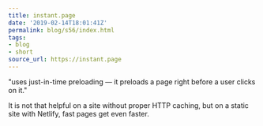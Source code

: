 ```yaml
---
title: instant.page
date: '2019-02-14T18:01:41Z'
permalink: blog/s56/index.html
tags:
- blog
- short
source_url: https://instant.page
---
```


"uses just-in-time preloading — it preloads a page right before a user clicks on it." 

It is not that helpful on a site without proper HTTP caching, but on a static site with Netlify, fast pages get even faster.
